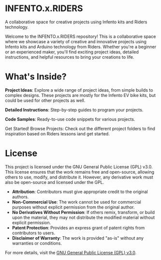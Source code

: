 # INFENTO.x.RIDERS
A collaborative space for creative projects using Infento kits and Riders technology.

Welcome to the INFENTO.x.RIDERS repository! This is a collaborative space where we showcase a variety of creative and innovative projects using Infento kits and Arduino technology from Riders. Whether you're a beginner or an experienced maker, you'll find exciting project ideas, detailed instructions, and helpful resources to bring your creations to life.

# What's Inside?
**Project Ideas**: Explore a wide range of project ideas, from simple builds to complex designs. These projects are mostly for the Infento EV bike kits, but could be used for other projects as well.

**Detailed Instructions**: Step-by-step guides to program your projects.

**Code Samples**: Ready-to-use code snippets for various projects.

Get Started!
Browse Projects: Check out the different project folders to find inspiration based on Riders lessons iand get started.


# **License**
This project is licensed under the GNU General Public License (GPL) v3.0. This license ensures that the work remains free and open-source, allowing others to use, modify, and distribute it. However, any derivative work must also be open-source and licensed under the GPL. 

- **Attribution**: Contributors must give appropriate credit to the original authors.
- **Non-Commercial Use**: The work cannot be used for commercial purposes without explicit permission from the original author.
- **No Derivatives Without Permission**: If others remix, transform, or build upon the material, they may not distribute the modified material without explicit permission.
- **Patent Protection**: Provides an express grant of patent rights from contributors to users.
- **Disclaimer of Warranty**: The work is provided "as-is" without any warranties or conditions.

For more details, visit the [GNU General Public License (GPL) v3.0](https://www.gnu.org/licenses/gpl-3.0.en.html).
